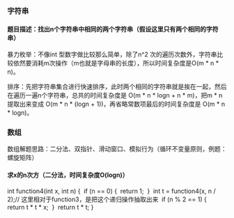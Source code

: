### 字符串

#### 题目描述：找出n个字符串中相同的两个字符串（假设这里只有两个相同的字符串）

暴力枚举：不像int 型数字做比较那么简单，除了n^2 次的遍历次数外，字符串比较依然要消耗m次操作（m也就是字母串的长度），所以时间复杂度是O(m * n * n)。

排序：先把字符串集合进行快速排序，此时两个相同的字符串就是挨在一起，然后在遍历一遍n个字符串，总共的时间复杂度是 O(m * n * logn + n * m)，把m * n提取出来变成 O(m * n * (logn + 1))，再省略常数项最后的时间复杂度是 O(m * n * logn)。



### 数组

数组解题思路：二分法、双指针、滑动窗口、模拟行为（循环不变量原则，例题：螺旋矩阵）

#### 求x的n次方（二分法，时间复杂度O(logn)）

int function4(int x, int n) {
​    if (n == 0) {
​        return 1;
​    }
​    int t = function4(x, n / 2);// 这里相对于function3，是把这个递归操作抽取出来
​    if (n % 2 == 1) {
​        return t * t * x;
​    }
​    return t * t;
}